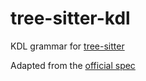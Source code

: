 # tree-sitter-kdl
KDL grammar for [tree-sitter](https://github.com/tree-sitter/tree-sitter)

Adapted from the [official spec](https://github.com/tree-sitter/tree-sitter)
